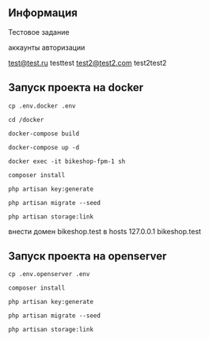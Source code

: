 ## Информация
Тестовое задание

аккаунты авторизации

test@test.ru testtest
test2@test2.com test2test2

## Запуск проекта на docker

`cp .env.docker .env`

`cd /docker`

`docker-compose build`

`docker-compose up -d`

`docker exec -it bikeshop-fpm-1 sh`

`composer install`

`php artisan key:generate`

`php artisan migrate --seed`

`php artisan storage:link`

внести домен bikeshop.test в hosts 127.0.0.1 bikeshop.test

## Запуск проекта на openserver

`cp .env.openserver .env`

`composer install`

`php artisan key:generate`

`php artisan migrate --seed`

`php artisan storage:link`



